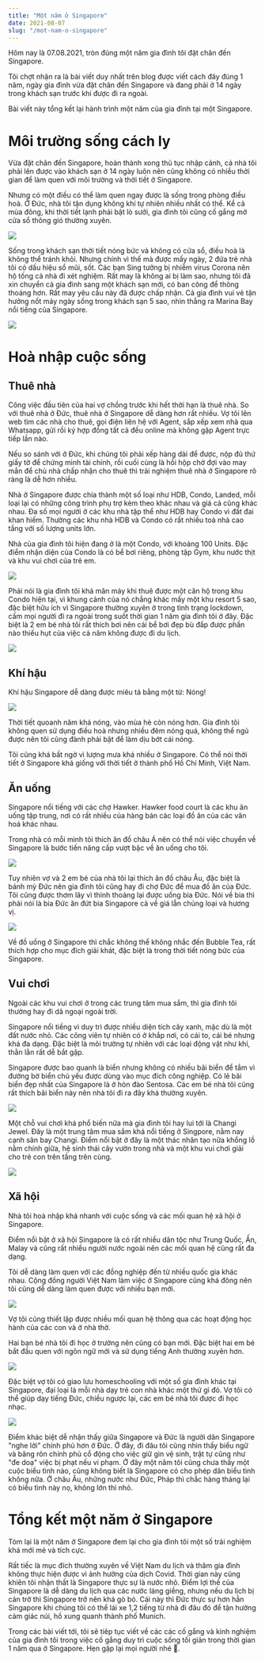 ```yaml
---
title: "Một năm ở Singapore"
date: 2021-08-07
slug: "/mot-nam-o-singapore"
---
```


Hôm nay là 07.08.2021, tròn đúng một năm gia đình tôi đặt chân đến Singapore.

Tôi chợt nhận ra là bài viết duy nhất trên blog được viết cách đây đúng 1 năm, ngày gia đình vừa đặt chân đến Singapore và đang phải ở 14 ngày trong khách sạn trước khi được đi ra ngoài.

Bài viết này tổng kết lại hành trình một năm của gia đình tại một Singapore.

# Môi trường sống cách ly

Vừa đặt chân đến Singapore, hoàn thành xong thủ tục nhập cảnh, cả nhà tôi phải lên được vào khách sạn ở  14 ngày luôn nên cũng không có nhiều thời gian để làm quen với môi trường và thời tiết ở Singapore.

Nhưng có một điều có thể làm quen ngay được là sống trong phòng điều hoà. Ở Đức, nhà tôi tận dụng không khí tự nhiên nhiều nhất có thể. Kể cả mùa đông, khi thời tiết lạnh phải bật lò sưởi, gia đình tôi cũng cố gắng mở cửa sổ thông gió thường xuyên.

![](iso1.jpeg)

Sống trong khách sạn thời tiết nóng bức và không có cửa sổ, điều hoà là không thể tránh khỏi. Nhưng chính vì thế mà được mấy ngày, 2 đứa trẻ nhà tôi có dấu hiệu sổ mũi, sốt. Các bạn Sing tưởng bị nhiễm virus Corona nên hộ tống cả nhà đi xét nghiệm. Rất may là không ai bị làm sao, nhưng tôi đã xin chuyển cả gia đình sang một khách sạn mới, có ban công để thông thoáng hơn. Rất may yêu cầu này đã được chấp nhận. Cả gia đình vui vẻ tận hưởng nốt máy ngày sống trong khách sạn 5 sao, nhìn thẳng ra Marina Bay nổi tiếng của Singapore.

![](iso2.jpeg)

# Hoà nhập cuộc sống

## Thuê nhà

Công việc đầu tiên của hai vợ chồng trước khi hết thời hạn là thuê nhà. So với thuê nhà ở Đức, thuê nhà ở Singapore dễ dàng hơn rất nhiều. Vợ tôi lên web tìm các nhà cho thuê, gọi điện liên hệ với Agent, sắp xếp xem nhà qua Whatsapp, gửi rồi ký hợp đồng tất cả đều online mà không gặp Agent trực tiếp lần nào. 

Nếu so sánh với ở Đức, khi chúng tôi phải xếp hàng dài để được, nộp đủ thứ giấy tờ để chứng mình tài chính, rồi cuối cùng là hồi hộp chờ đợi vào may mắn để chủ nhà chấp nhận cho thuê thì trải nghiệm thuê nhà ở Singapore rõ ràng là dễ hơn nhiều.

Nhà ở Singapore được chia thành một số loại như HDB, Condo, Landed, mỗi loại lại có những công trình phụ trợ  kèm theo khác nhau và giá cả cũng khác nhau. Đa số mọi người ở các khu nhà tập thể như HDB hay Condo vì đất đai khan hiếm. Thường các khu nhà HDB và Condo có rất nhiều toà nhà cao tầng với số lượng units lớn.

Nhà của gia đình tôi hiện đang ở là một Condo, với khoảng 100 Units. Đặc điểm nhận diện của Condo là có bể bơi riêng, phòng tập Gym, khu nước thịt và khu vui chơi của trẻ em. 

![](lanai.jpeg)

Phải nói là gia đình tôi khá măn máy khi thuê được một căn hộ trong khu Condo hiện tại, vì khung cảnh của nó chẳng khác mấy một khu resort 5 sao, đặc biệt hữu ích vì Singapore thường xuyên ở trong tình trạng lockdown, cấm mọi người đi ra ngoài trong suốt thời gian 1 năm gia đình tôi ở đây. Đặc biệt là 2 em bé nhà tôi rất thích bơi nên cái bể bơi đẹp bù đắp được phần nào thiếu hụt của việc cả năm không được đi du lịch.

![](lanai2.jpeg)

## Khí hậu

Khí hậu Singapore dễ dàng được miêu tả bằng một từ: Nóng!

![](sun.jpeg)

Thời tiết quoanh năm khá nóng, vào mùa hè còn nóng hơn. Gia đình tôi không quen sử dụng điều hoà nhưng nhiều đêm nóng quá, không thể ngủ được nên tôi cũng đành phải bật để làm dịu bớt cái nóng.

Tôi cũng khá bất ngờ vì lượng mưa khá nhiều ở Singapore. Có thể nói thời tiết ở Singapore khá giống với thời tiết ở thành phố Hồ Chí Minh, Việt Nam.

## Ăn uống

Singapore nổi tiếng với các chợ Hawker. Hawker food court là các khu ăn uống tập trung, nơi có rất nhiều của hàng bán các loại đồ ăn của các văn hoá khác nhau.

Trong nhà có mỗi mình tôi thích ăn đồ châu Á nên có thể nói việc chuyển về Singapore là bước tiến nâng cấp vượt bậc về ăn uống cho tôi. 

![](eating.jpeg)

Tuy nhiên vợ và 2 em bé của nhà tôi lại thích ăn đồ châu Âu, đặc biệt là bánh mỳ Đức nên gia đình tôi cũng hay đi chợ Đức để mua đồ ăn của Đức. Tôi cũng được thơm lây vì thỉnh thoảng lại được uống bia Đức. Nói về bia thì phải nói là bia Đức ăn đứt bia Singapore cả về giá lẫn chủng loại và hương vị. 

![](german.jpeg)

Về đồ uống ở Singapore thì chắc không thể không nhắc đến Bubble Tea, rất thích hợp cho mục đích giải khát, đặc biệt là trong thời tiết nóng bức của Singapore.

## Vui chơi

Ngoài các khu vui chơi ở trong các trung tâm mua sắm, thì gia đình tôi thường hay đi dã ngoại ngoài trời.

Singapore nổi tiềng vì duy trì được nhiều diện tích cây xanh, mặc dù là một đất nước nhỏ. Các công viên tự nhiên có ở khắp nơi, có cái to, cái bé nhưng khá đa dạng. Đặc biệt là môi trường tự nhiên với các loại động vật như khỉ, thằn lằn rất dễ bắt gặp.

Singapore được bao quanh là biển nhưng không có nhiều bãi biển để tắm vì đường bờ biển chủ yếu được dùng vào mục đích công nghiệp. Có lẽ bãi biển đẹp nhất của Singapore là ở hòn đào Sentosa. Các em bé nhà tôi cũng rất thích bãi biển này nên nhà tôi đi ra đây khá thường xuyên.

![](sentosa2.jpeg)

Một chỗ vui chơi khá phổ biến nữa mà gia đình tôi hay lui tới là Changi Jewel. Đây là một trung tâm mua sắm khá nổi tiếng ở Singpore, nằm nay cạnh sân bay Changi. Điểm nổi bật ở đây là một thác nhân tạo nữa khổng lồ nằm chính giữa, hệ sinh thái cây vườn trong nhà và một khu vui chơi giải cho trẻ con trên tầng trên cùng.

![](jewel.jpeg)

## Xã hội

Nhà tôi hoà nhập khá nhanh với cuộc sống và các mối quan hệ xã hội ở Singapore.

Điểm nổi bật ở xã hội Singapore là có rất nhiều dân tộc như Trung Quốc, Ấn, Malay và cũng rất nhiều người nước ngoài nên các mối quan hệ cũng rất đa dạng.

Tôi dễ dàng làm quen với các đồng nghiệp đến từ nhiều quốc gia khác nhau. Cộng đồng người Việt Nam làm việc ở Singapore cũng khá đông nên tôi cũng dễ dàng làm quen được với nhiều bạn mới. 

![](friend1.jpeg)

Vợ tôi cũng thiết lập được nhiều mối quan hệ thông qua các hoạt động học hành của các con và ở nhà thờ. 

Hai bạn bé nhà tôi đi học ở trường nên cũng có bạn mới. Đặc biệt hai em bé bắt đầu quen với ngôn ngữ mới và sử dụng tiếng Anh thường xuyên hơn.

![](montesory.jpeg)

Đặc biệt vợ tôi có giao lưu homeschooling với một số gia đình khác tại Singapore, đại loại là mỗi nhà dạy trẻ con nhà khác một thứ gì đó. Vợ tôi có thể giúp dạy tiếng Đức, chiều ngược lại, các em bé nhà tôi được đi học nhạc.

![](friend2.jpeg)

Điểm khác biệt dễ nhận thấy giữa Singapore và Đức là người dân Singapore "nghe lời" chính phủ hơn ở Đức. Ở đây, đi đâu tôi cũng nhìn thấy biểu ngữ và băng rôn chính phủ cổ động cho việc giữ gìn vệ sinh, trật tự cũng như "đe doạ" việc bị phạt nếu vi phạm. Ở đây một năm tôi cũng chưa thấy một cuộc biểu tình nào, cũng không biết là Singapore có cho phép dân biểu tình không nữa.  Ở châu Âu, những nước như Đức, Pháp thì chắc hàng tháng lại có biểu tình này nọ, không lớn thì nhỏ.

# Tổng kết một năm ở Singapore

Tóm lại là một năm ở Singapore đem lại cho gia đình tôi một số trải nghiệm khá mới mẻ và tích cực. 

Rất tiếc là mục đích thường xuyên về Việt Nam du lịch và thăm gia đình không thực hiện được vì ảnh hưởng của dịch Covid. Thời gian này cũng khiên tôi nhận thất là Singapore thực sự là nước nhỏ. Điểm lợi thế của Singapore là dễ dàng du lịch qua các nước láng giềng, nhưng nếu du lịch bị cản trở thì Singapore trở nên khá gò bó. Cái này thì Đức thực sự hơn hẳn Singapore khi chúng tôi có thể lái xe 1,2 tiếng từ nhà đi đâu đó để tận hưởng cảm giác núi, hồ xung quanh thành phố Munich.

Trong các bài viết tới, tôi sẽ tiêp tục viết về các các cố gắng và kinh nghiệm của gia đình tôi trong việc cố gắng duy trì cuộc sống tối giản trong thời gian 1 năm qua ở Singapore. Hẹn gặp lại mọi người nhé 👋.